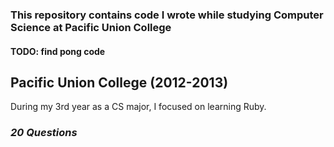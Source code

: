### This repository contains code I wrote while studying Computer Science at Pacific Union College

#### TODO: find pong code

## Pacific Union College (2012-2013)
During my 3rd year as a CS major, I focused on learning Ruby.

### *20 Questions*
